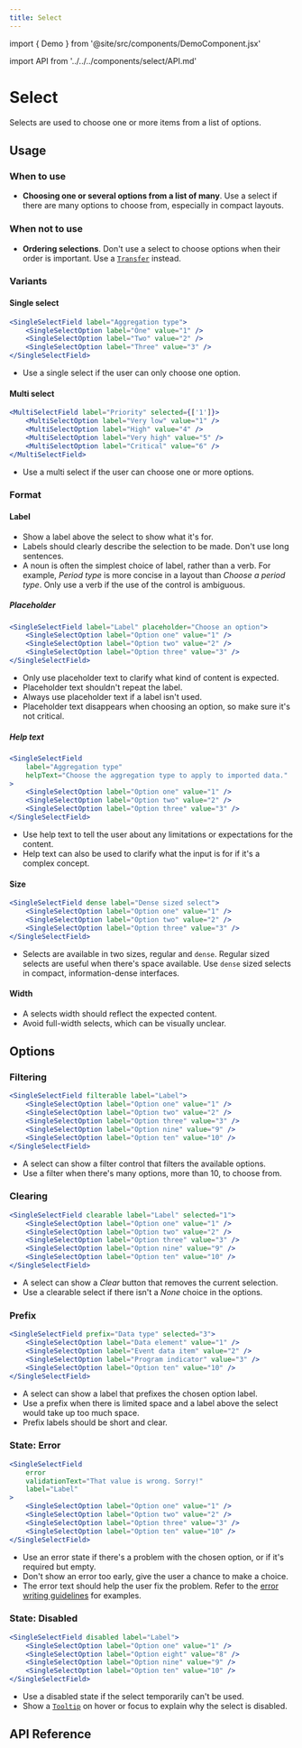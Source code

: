 ```yaml
---
title: Select
---
```


import { Demo } from '@site/src/components/DemoComponent.jsx'

import API from '../../../components/select/API.md'

# Select

Selects are used to choose one or more items from a list of options.
<Demo
    path="single-select--with-options-and-a-selection"
    height="200px"
/>

## Usage

### When to use

-   **Choosing one or several options from a list of many**. Use a select if there are many options to choose from, especially in compact layouts.

### When not to use

-   **Ordering selections**. Don't use a select to choose options when their order is important. Use a [`Transfer`](transfer.md) instead.

### Variants

#### Single select

<Demo
    path="single-select-field--with-help-text"
    height="200px"
    args="label:Aggregation type;children[0].key:1;children[0].props.value:1;children[0].props.label:one;children[1].key:2;children[1].props.value:2;children[1].props.label:two;children[2].key:3;children[2].props.value:3;children[2].props.label:three;children[3]:!undefined;children[4]:!undefined;children[5]:!undefined;children[6]:!undefined;children[7]:!undefined;children[8]:!undefined;children[9]:!undefined"
/>

```jsx
<SingleSelectField label="Aggregation type">
    <SingleSelectOption label="One" value="1" />
    <SingleSelectOption label="Two" value="2" />
    <SingleSelectOption label="Three" value="3" />
</SingleSelectField>
```

-   Use a single select if the user can only choose one option.

#### Multi select

<Demo
    path="multi-select-field--default"
    height="200px"
    args="label:priority;children[0].props.label:Very+low"
/>

```jsx
<MultiSelectField label="Priority" selected={['1']}>
    <MultiSelectOption label="Very low" value="1" />
    <MultiSelectOption label="High" value="4" />
    <MultiSelectOption label="Very high" value="5" />
    <MultiSelectOption label="Critical" value="6" />
</MultiSelectField>
```

-   Use a multi select if the user can choose one or more options.

### Format

#### Label

-   Show a label above the select to show what it's for.
-   Labels should clearly describe the selection to be made. Don't use long sentences.
-   A noun is often the simplest choice of label, rather than a verb. For example, _Period type_ is more concise in a layout than _Choose a period type_. Only use a verb if the use of the control is ambiguous.

##### Placeholder

<Demo
    path="single-select--with-placeholder"
    height="200px"
    args="label:Label;placeholder:Choose+an+option"
/>

```jsx
<SingleSelectField label="Label" placeholder="Choose an option">
    <SingleSelectOption label="Option one" value="1" />
    <SingleSelectOption label="Option two" value="2" />
    <SingleSelectOption label="Option three" value="3" />
</SingleSelectField>
```

-   Only use placeholder text to clarify what kind of content is expected.
-   Placeholder text shouldn't repeat the label.
-   Always use placeholder text if a label isn't used.
-   Placeholder text disappears when choosing an option, so make sure it's not critical.

##### Help text

<Demo
    path="single-select-field--with-help-text"
    height="200px"
    args="label:Aggregation+type;helpText:Choose+the+aggregation+type+to+apply+to+imported+data"
/>

```jsx
<SingleSelectField
    label="Aggregation type"
    helpText="Choose the aggregation type to apply to imported data."
>
    <SingleSelectOption label="Option one" value="1" />
    <SingleSelectOption label="Option two" value="2" />
    <SingleSelectOption label="Option three" value="3" />
</SingleSelectField>
```

-   Use help text to tell the user about any limitations or expectations for the content.
-   Help text can also be used to clarify what the input is for if it's a complex concept.

#### Size

<Demo
    path="single-select--dense"
    height="200px"
/>

```jsx
<SingleSelectField dense label="Dense sized select">
    <SingleSelectOption label="Option one" value="1" />
    <SingleSelectOption label="Option two" value="2" />
    <SingleSelectOption label="Option three" value="3" />
</SingleSelectField>
```

-   Selects are available in two sizes, regular and `dense`. Regular sized selects are useful when there's space available. Use `dense` sized selects in compact, information-dense interfaces.

#### Width

-   A selects width should reflect the expected content.
-   Avoid full-width selects, which can be visually unclear.

## Options

### Filtering

<Demo
    path="single-select--with-filter-field"
    height="250px"
/>

```jsx
<SingleSelectField filterable label="Label">
    <SingleSelectOption label="Option one" value="1" />
    <SingleSelectOption label="Option two" value="2" />
    <SingleSelectOption label="Option three" value="3" />
    <SingleSelectOption label="Option nine" value="9" />
    <SingleSelectOption label="Option ten" value="10" />
</SingleSelectField>
```

-   A select can show a filter control that filters the available options.
-   Use a filter when there's many options, more than 10, to choose from.

### Clearing

<Demo
    path="single-select--with-clear-button-selection-and-on-change"
    height="210px"
/>

```jsx
<SingleSelectField clearable label="Label" selected="1">
    <SingleSelectOption label="Option one" value="1" />
    <SingleSelectOption label="Option two" value="2" />
    <SingleSelectOption label="Option three" value="3" />
    <SingleSelectOption label="Option nine" value="9" />
    <SingleSelectOption label="Option ten" value="10" />
</SingleSelectField>
```

-   A select can show a _Clear_ button that removes the current selection.
-   Use a clearable select if there isn't a _None_ choice in the options.

### Prefix

<Demo
    path="single-select--with-prefix"
    height="210px"
    args="prefix:Data+type"
/>

```jsx
<SingleSelectField prefix="Data type" selected="3">
    <SingleSelectOption label="Data element" value="1" />
    <SingleSelectOption label="Event data item" value="2" />
    <SingleSelectOption label="Program indicator" value="3" />
    <SingleSelectOption label="Option ten" value="10" />
</SingleSelectField>
```

-   A select can show a label that prefixes the chosen option label.
-   Use a prefix when there is limited space and a label above the select would take up too much space.
-   Prefix labels should be short and clear.

### State: Error

<Demo
    path="single-select-field--status-error"
    height="210px"
/>

```jsx
<SingleSelectField
    error
    validationText="That value is wrong. Sorry!"
    label="Label"
>
    <SingleSelectOption label="Option one" value="1" />
    <SingleSelectOption label="Option two" value="2" />
    <SingleSelectOption label="Option three" value="3" />
    <SingleSelectOption label="Option ten" value="10" />
</SingleSelectField>
```

-   Use an error state if there's a problem with the chosen option, or if it's required but empty.
-   Don't show an error too early, give the user a chance to make a choice.
-   The error text should help the user fix the problem. Refer to the [error writing guidelines](../principles/content-communication.md) for examples.

### State: Disabled

<Demo
    path="single-select-field--status-disabled"
    height="150px"
/>

```jsx
<SingleSelectField disabled label="Label">
    <SingleSelectOption label="Option one" value="1" />
    <SingleSelectOption label="Option eight" value="8" />
    <SingleSelectOption label="Option nine" value="9" />
    <SingleSelectOption label="Option ten" value="10" />
</SingleSelectField>
```

-   Use a disabled state if the select temporarily can't be used.
-   Show a [`Tooltip`](tooltip.md) on hover or focus to explain why the select is disabled.

## API Reference

<API />
